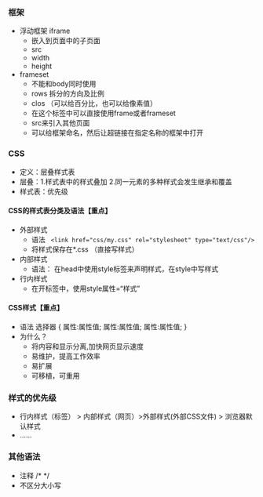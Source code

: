 ### 框架
+ 浮动框架 iframe
	+ 嵌入到页面中的子页面
	+ src
	+ width
	+ height
+ frameset
	+ 不能和body同时使用
	+ rows 拆分的方向及比例
	+ clos （可以给百分比，也可以给像素值）
	+ 在这个标签中可以直接使用frame或者frameset
	+ src来引入其他页面
	+ 可以给框架命名，然后让超链接在指定名称的框架中打开

### CSS
+ 定义：层叠样式表
+ 层叠：1.样式表中的样式叠加 2.同一元素的多种样式会发生继承和覆盖
+ 样式表：优先级
#### CSS的样式表分类及语法【重点】
+ 外部样式
	+ 语法
	```	<link href="css/my.css" rel="stylesheet" type="text/css"/>```
	+ 将样式保存在*.css （直接写样式）
+ 内部样式
	+ 语法： 在head中使用style标签来声明样式，在style中写样式
+ 行内样式
	+ 在开标签中，使用style属性=“样式”
#### CSS样式【重点】
+ 语法
  选择器 {
	属性:属性值;
	属性:属性值;
	属性:属性值;
	}
+ 为什么？
	+ 将内容和显示分离,加快网页显示速度
	+ 易维护，提高工作效率
	+ 易扩展
	+ 可移植，可重用
### 样式的优先级
+ 行内样式（标签） > 内部样式（网页）>外部样式(外部CSS文件) > 浏览器默认样式
+ ……

### 其他语法
+ 注释 /*  */
+ 不区分大小写